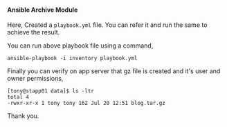 ####  Ansible Archive Module

Here, Created a `playbook.yml` file. You can refer it and run the same to achieve the result.

You can run above playbook file using a command,

    ansible-playbook -i inventory playbook.yml

Finally you can verify on app server that gz file is created and it's user and owner permissions,

    [tony@stapp01 data]$ ls -ltr
    total 4
    -rwxr-xr-x 1 tony tony 162 Jul 20 12:51 blog.tar.gz

Thank you.
